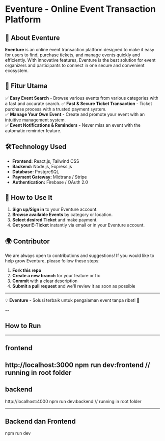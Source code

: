 # Eventure - Online Event Transaction Platform


## 🚀 About Eventure
**Eventure** is an online event transaction platform designed to make it easy for users to find, purchase tickets, and manage events quickly and efficiently. With innovative features, Eventure is the best solution for event organizers and participants to connect in one secure and convenient ecosystem.

## 🎯 Fitur Utama
✅ **Easy Event Search** - Browse various events from various categories with a fast and accurate search.
✅ **Fast & Secure Ticket Transaction** - Ticket purchase process with a trusted payment system.      
✅ **Manage Your Own Event** - Create and promote your event with an intuitive management system.  
✅ **Event Notifications & Reminders** - Never miss an event with the automatic reminder feature.   

## 🛠️Technology Used
- **Frontend:** React.js, Tailwind CSS
- **Backend:** Node.js, Express.js
- **Database:** PostgreSQL
- **Payment Gateway:** Midtrans / Stripe
- **Authentication:** Firebase / OAuth 2.0

## 📌 How to Use It
1. **Sign up/Sign in** to your Eventure account.
2. **Browse available Events** by category or location.
3. **Select desired Ticket** and make payment.
4. **Get your E-Ticket** instantly via email or in your Eventure account.

## 🌍 Contributor
We are always open to contributions and suggestions! If you would like to help grow Eventure, please follow these steps:
1. **Fork this repo**
2. **Create a new branch** for your feature or fix
3. **Commit** with a clear description
4. **Submit a pull request** and we'll review it as soon as possible


---
💡 **Eventure** - Solusi terbaik untuk pengalaman event tanpa ribet! 🎉

--
## How to Run 
---
## frontend

http://localhost:3000
npm run dev:frontend  // running in root folder
---

## backend

http://localhost:4000
npm run dev:backend // running in root folder

---

## Backend dan Frontend

npm run dev
